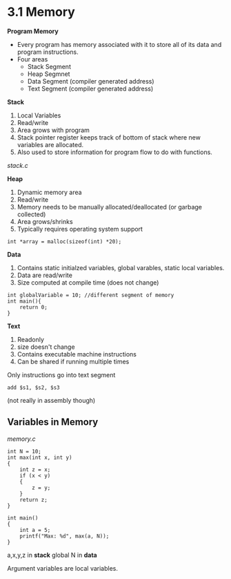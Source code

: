 # 3.1 Memory
**Program Memory**
- Every program has memory associated with it to store all of its data and program instructions.
- Four areas
  - Stack Segment
  - Heap Segmnet
  - Data Segment (compiler generated address)
  - Text Segment (compiler generated address)

**Stack**
1. Local Variables
2. Read/write
3. Area grows with program
4. Stack pointer register keeps track of bottom of stack where new variables are allocated.
5. Also used to store information for program flow to do with functions. 

_stack.c_

**Heap**
1. Dynamic memory area
2. Read/write
3. Memory needs to be manually allocated/deallocated (or garbage collected)
4. Area grows/shrinks
5. Typically requires operating system support

```
int *array = malloc(sizeof(int) *20);
```

**Data**
1. Contains static initialzed variables, global varables, static local variables.
2. Data are read/write
3. Size computed at compile time (does not change)

```
int globalVariable = 10; //different segment of memory
int main(){
    return 0;
}
```

**Text**
1. Readonly
2. size doesn't change
3. Contains executable machine instructions
4. Can be shared if running multiple times

Only instructions go into text segment

```
add $s1, $s2, $s3
```
(not really in assembly though)

## Variables in Memory
_memory.c_
```
int N = 10;
int max(int x, int y)
{
    int z = x;
    if (x < y)
    {
        z = y;
    }
    return z;
}

int main()
{
    int a = 5;
    printf("Max: %d", max(a, N));
}
```
a,x,y,z in **stack**
global N in **data**

Argument variables are local variables.
